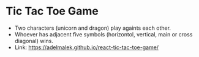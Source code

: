 # Tic Tac Toe Game

- Two characters (unicorn and dragon) play againts each other.
- Whoever has adjacent five symbols (horizontol, vertical, main or cross diagonal) wins.
- Link: https://adelmalek.github.io/react-tic-tac-toe-game/
